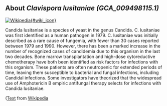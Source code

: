 
About *Clavispora lusitaniae (GCA\_009498115.1)* 
--------------------------------------------------------------

[![Wikipedia](/img/wikipedia_logo_v2_en.png){#wiki_icon}](https://en.wikipedia.org/wiki/Candida_lusitaniae_)


Candida lusitaniae is a species of yeast in the genus Candida.
C. lusitaniae was first identified as a human pathogen in 1979.
C. lusitaniae was initially described as a rare cause of fungemia, with fewer
than 30 cases reported between 1979 and 1990.  However, there has been a marked
increase in the number of recognized cases of candidemia due to this organism in
the last two decades.  Bone marrow transplantation and high-dose cytoreductive
chemotherapy have both been identified as risk factors for infections with this
organism.
These patients are often neutropenic for extended periods of time, leaving them
susceptible to bacterial and fungal infections, including Candidal infections.
Some investigators have theorized that the widespread use of Amphotericin B
empiric antifungal therapy selects for infections with Candida lusitaniae.

([Text](https://en.wikipedia.org/wiki/Candida_lusitaniae_) from [Wikipedia](http://en.wikipedia.org/) 

